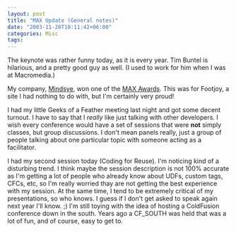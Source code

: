 ```yaml
---
layout: post
title: "MAX Update (General notes)"
date: "2003-11-20T10:11:42+06:00"
categories: Misc 
tags: 
---
```


The keynote was rather funny today, as it is every year. Tim Buntel is hilarious, and a pretty good guy as well. (I used to work for him when I was at Macromedia.)

My company, <a href="http://www.mindseye.com">Mindsye</a>, won one of the <a href="http://www.macromedia.com/macromedia/proom/pr/2003/max_awards.html">MAX Awards</a>. This was for Footjoy, a site I had nothing to do with, but I'm certainly very proud!

I had my little Geeks of a Feather meeting last night and got some decent turnout. I have to say that I <i>really</i> like just talking with other developers. I wish every conference would have a set of sessions that were <b>not</b> simply classes, but group discussions. I don't mean panels really, just a group of people talking about one particular topic with someone acting as a facilitator.

I had my second session today (Coding for Reuse). I'm noticing kind of a disturbing trend. I think maybe the session description is not 100% accurate as I'm getting a lot of people who already know about UDFs, custom tags, CFCs, etc, so I'm really worried thay are not getting the best experience with my session. At the same time, I tend to be extremely critical of my presentations, so who knows. I guess if I don't get asked to speak again next year I'll know. ;) I'm still toying with the idea of hosting a ColdFusion conference down in the south. Years ago a CF_SOUTH was held that was a lot of fun, and of course, easy to get to.